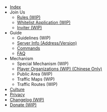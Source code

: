 - [Index](/en-US/)
- Join Us  
    - [Rules (WIP)](/en-US/join/rules.md)
    - [Whitelist Application (WIP)](/en-US/join/whitelist.md)
    - [Inviter (WIP)](/en-US/join/application/inviters.md)
- Guide  
    - Guidelines (WIP)
    - [Server Info (Address/Version)](/en-US/guide/serverInfo.md)
    - [Commands](/en-US/guide/commands.md)
    - [FAQ](/en-US/guide/faq.md)
- Mechanism
    - Special Mechanism (WIP)
    - [Player Organizations (WIP) (Chinese Only)](/en-US/culture/group.md)
    - Public Area (WIP)
    - Traffic Maps (WIP)
    - Traffic Routes (WIP)
- [Culture](/en-US/culture/readme.md)
- [Privacy](/en-US/privacy/privacy.md)
- [Changelog (WIP)](/en-US/changelogs/readme.md)
- [Donate (WIP)](https://www.mcshiyi.com/donateserver.html)
